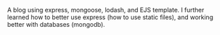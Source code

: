 A blog using express, mongoose, lodash, and EJS template. I further learned how to better use express (how to use static files), and working better with databases (mongodb).
